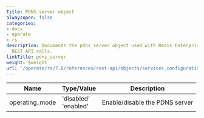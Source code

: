 ```yaml
---
Title: PDNS server object
alwaysopen: false
categories:
- docs
- operate
- rs
description: Documents the pdns_server object used with Redis Enterprise Software
  REST API calls.
linkTitle: pdns_server
weight: $weight
url: '/operate/rs/7.8/references/rest-api/objects/services_configuration/pdns_server/'
---
```


| Name | Type/Value | Description |
|------|------------|-------------|
| operating_mode | 'disabled'<br />'enabled' | Enable/disable the PDNS server |
